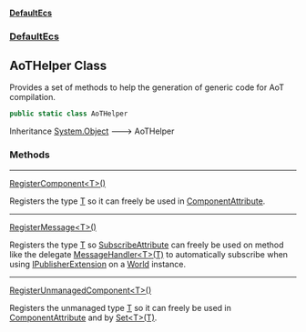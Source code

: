 #### [DefaultEcs](index.md 'index')
### [DefaultEcs](index.md#DefaultEcs 'DefaultEcs')
## AoTHelper Class
Provides a set of methods to help the generation of generic code for AoT compilation.  
```csharp
public static class AoTHelper
```

Inheritance [System.Object](https://docs.microsoft.com/en-us/dotnet/api/System.Object 'System.Object') &#129106; AoTHelper  
### Methods

***
[RegisterComponent&lt;T&gt;()](AoTHelper_RegisterComponent_T_().md 'DefaultEcs.AoTHelper.RegisterComponent&lt;T&gt;()')

Registers the type [T](AoTHelper_RegisterComponent_T_().md#DefaultEcs_AoTHelper_RegisterComponent_T_()_T 'DefaultEcs.AoTHelper.RegisterComponent&lt;T&gt;().T') so it can freely be used in [ComponentAttribute](ComponentAttribute.md 'DefaultEcs.System.ComponentAttribute').  

***
[RegisterMessage&lt;T&gt;()](AoTHelper_RegisterMessage_T_().md 'DefaultEcs.AoTHelper.RegisterMessage&lt;T&gt;()')

Registers the type [T](AoTHelper_RegisterMessage_T_().md#DefaultEcs_AoTHelper_RegisterMessage_T_()_T 'DefaultEcs.AoTHelper.RegisterMessage&lt;T&gt;().T') so [SubscribeAttribute](SubscribeAttribute.md 'DefaultEcs.SubscribeAttribute') can freely be used on method like the delegate [MessageHandler&lt;T&gt;(T)](MessageHandler_T_(T).md 'DefaultEcs.MessageHandler&lt;T&gt;(T)') to automatically subscribe when using [IPublisherExtension](IPublisherExtension.md 'DefaultEcs.IPublisherExtension') on a [World](World.md 'DefaultEcs.World') instance.  

***
[RegisterUnmanagedComponent&lt;T&gt;()](AoTHelper_RegisterUnmanagedComponent_T_().md 'DefaultEcs.AoTHelper.RegisterUnmanagedComponent&lt;T&gt;()')

Registers the unmanaged type [T](AoTHelper_RegisterUnmanagedComponent_T_().md#DefaultEcs_AoTHelper_RegisterUnmanagedComponent_T_()_T 'DefaultEcs.AoTHelper.RegisterUnmanagedComponent&lt;T&gt;().T') so it can freely be used in [ComponentAttribute](ComponentAttribute.md 'DefaultEcs.System.ComponentAttribute') and by [Set&lt;T&gt;(T)](EntityRecord_Set_T_(T).md 'DefaultEcs.Command.EntityRecord.Set&lt;T&gt;(T)').  
